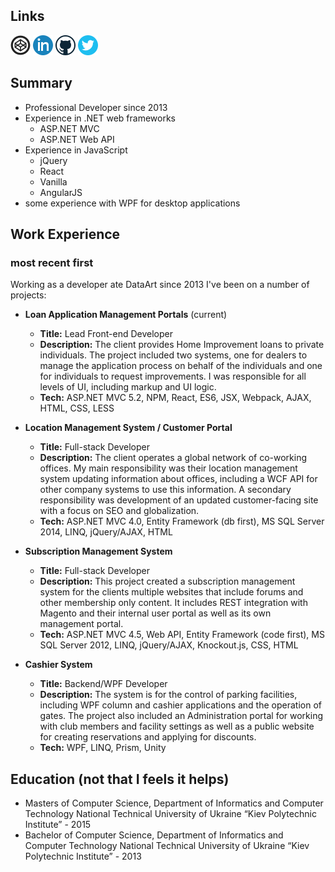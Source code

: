 ## Links

[![CodePen](images/codepen.png)](https://codepen.io/maccabee/)
[![LinkedIn](images/Linkedin.png)](www.linkedin.com/in/marcus-brinda)
[![Github](images/github.png)](https://github.com/Maccabee)
[![twitter](images/twitter.png)](www.twitter.com/maccabeeodin)

## Summary

- Professional Developer since 2013
- Experience in .NET web frameworks
    - ASP.NET MVC
    - ASP.NET Web API
- Experience in JavaScript
    - jQuery
    - React
    - Vanilla
    - AngularJS
- some experience with WPF for desktop applications

## Work Experience 
### most recent first
Working as a developer ate DataArt since 2013 I've been on a number of projects:

- **Loan Application Management Portals** (current)
    - **Title:** Lead Front-end Developer
    - **Description:** The client provides Home Improvement loans to private individuals. The project included two systems, one for dealers to manage the application process on behalf of the individuals and one for individuals to request improvements. I was responsible for all levels of UI, including markup and UI logic.
    - **Tech:** ASP.NET MVC 5.2, NPM, React, ES6, JSX, Webpack, AJAX, HTML, CSS, LESS

- **Location Management System / Customer Portal**
    - **Title:** Full-stack Developer
    - **Description:** The client operates a global network of co-working offices. My main responsibility was their location management system updating information about offices, including a WCF API for other company systems to use this information. A secondary responsibility was development of an updated customer-facing site with a focus on SEO and globalization.
    - **Tech:** ASP.NET MVC 4.0, Entity Framework (db first), MS SQL Server 2014, LINQ, jQuery/AJAX, HTML

- **Subscription Management System**
    - **Title:** Full-stack Developer
    - **Description:** This project created a subscription management system for the clients multiple websites that include forums and other membership only content. It includes REST integration with Magento and their internal user portal as well as its own management portal.
    - **Tech:** ASP.NET MVC 4.5, Web API, Entity Framework (code first), MS SQL Server 2012, LINQ, jQuery/AJAX, Knockout.js, CSS, HTML

- **Cashier System**
    - **Title:** Backend/WPF Developer
    - **Description:** The system is for the control of parking facilities, including WPF column and cashier applications and the operation of gates. The project also included an Administration portal for working with club members and facility settings as well as a public website for creating reservations and applying for discounts.
    - **Tech:** WPF, LINQ, Prism, Unity

## Education (not that I feels it helps)

- Masters of Computer Science, Department of Informatics and Computer Technology National Technical University of Ukraine “Kiev Polytechnic Institute” - 2015
- Bachelor of Computer Science, Department of Informatics and Computer Technology National Technical University of Ukraine “Kiev Polytechnic Institute” - 2013
